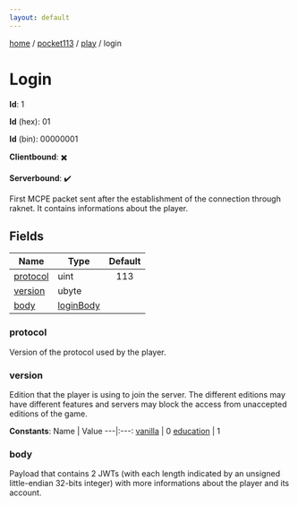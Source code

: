 ```yaml
---
layout: default
---
```


[home](/)  /  [pocket113](/protocol/pocket113)  /  [play](/protocol/pocket113/play)  /  login

# Login

**Id**: 1

**Id** (hex): 01

**Id** (bin): 00000001

**Clientbound**: ✖️

**Serverbound**: ✔️

First MCPE packet sent after the establishment of the connection through raknet. It contains informations about the player.

## Fields

Name | Type | Default
---|---|:---:
[protocol](#protocol) | uint | 113
[version](#version) | ubyte | 
[body](#body) | [loginBody](/protocol/pocket113/types/login-body) | 

### protocol

Version of the protocol used by the player.

### version

Edition that the player is using to join the server. The different editions may have different features and servers may block the access from unaccepted editions of the game.

**Constants**:
Name | Value
---|:---:
[vanilla](version_vanilla) | 0
[education](version_education) | 1

### body

Payload that contains 2 JWTs (with each length indicated by an unsigned little-endian 32-bits integer) with more informations about the player and its account.

